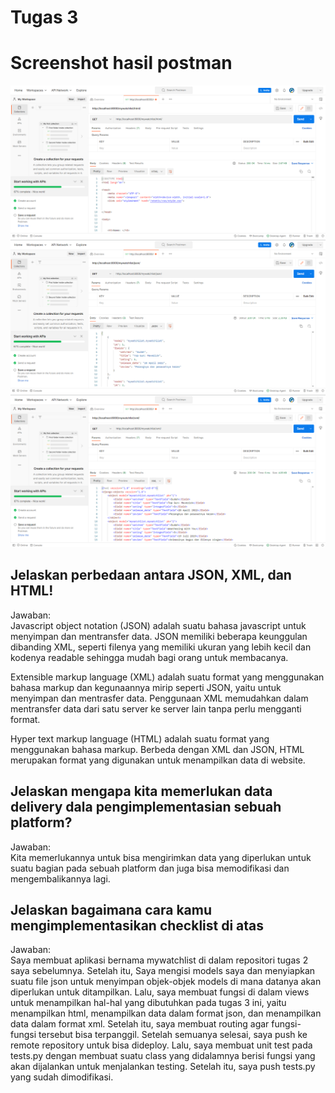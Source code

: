 # Tugas 3
# Screenshot hasil postman
![postman_html](https://github.com/stenly10/stenly_tugas2/blob/main/mywatchlist/postman_html.png "postman_html")
![postman_json](https://github.com/stenly10/stenly_tugas2/blob/main/mywatchlist/postman_json.png "postman_json")
![postman_xml](https://github.com/stenly10/stenly_tugas2/blob/main/mywatchlist/postman_xml.png "postman_xml")

## Jelaskan perbedaan antara JSON, XML, dan HTML!
Jawaban:<br/>
Javascript object notation (JSON) adalah suatu bahasa javascript untuk menyimpan dan mentransfer data. JSON memiliki beberapa keunggulan dibanding XML, seperti filenya yang memiliki ukuran yang lebih kecil dan kodenya readable sehingga mudah
bagi orang untuk membacanya.

Extensible markup language (XML) adalah suatu format yang menggunakan bahasa markup dan kegunaannya mirip seperti JSON, yaitu untuk menyimpan dan mentrasfer data. Penggunaan XML memudahkan dalam mentransfer data dari satu server ke server lain tanpa perlu mengganti format.

Hyper text markup language (HTML) adalah suatu format yang menggunakan bahasa markup. Berbeda dengan XML dan JSON, HTML merupakan
format yang digunakan untuk menampilkan data di website.

## Jelaskan mengapa kita memerlukan data delivery dala pengimplementasian sebuah platform?
Jawaban:<br/>
Kita memerlukannya untuk bisa mengirimkan data yang diperlukan untuk suatu bagian pada sebuah platform dan juga bisa memodifikasi dan mengembalikannya lagi.

## Jelaskan bagaimana cara kamu mengimplementasikan checklist di atas
Jawaban:<br/>
Saya membuat aplikasi bernama mywatchlist di dalam repositori tugas 2 saya sebelumnya. Setelah itu, Saya mengisi models saya dan menyiapkan suatu file json untuk menyimpan objek-objek models di mana datanya akan diperlukan untuk ditampilkan. Lalu, saya membuat fungsi di dalam views untuk menampilkan hal-hal yang dibutuhkan pada tugas 3 ini, yaitu menampilkan html, menampilkan data dalam format json, dan menampilkan data dalam format xml. Setelah itu, saya membuat routing agar fungsi-fungsi tersebut bisa terpanggil. Setelah semuanya selesai, saya push ke remote repository untuk bisa dideploy. Lalu, saya membuat unit test pada tests.py dengan membuat suatu class yang didalamnya berisi fungsi yang akan dijalankan untuk menjalankan testing. Setelah itu, saya push tests.py yang sudah dimodifikasi.
